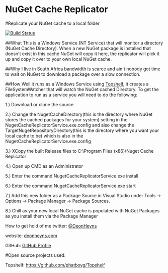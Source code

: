 NuGet Cache Replicator
======================
#Replicate your NuGet cache to a local folder

[![Build Status](http://ci.deonheyns.com/job/NuGet%20Cache%20Replicator/badge/icon)](/)

##What
This is a Windows Service (NT Service) that will monitor a directory (NuGet Cache Directory).
When a new NuGet package is installed that doesn't exist in this cache NuGet will copy it here,
the replicator will pick it up and copy it over to your own local NuGet cache.

##Why
I live in South Africa bandwidth is scarce and ain't nobody got time to wait on NuGet to download a 
package over a slow connection.

##How
Well it runs as a Windows Service using  [Topshelf](https://github.com/phatboyg/Topshelf), it creates
a FileSystemWatcher that will watch the NuGet cached Directory. To get the application to run as a service 
you will need to do the following:

1.) Download or clone the source

2.) Change the NugetCacheDirectory(this is the directory where NuGet stores the cached packages for your system) setting in the NugetCacheReplicatorService.exe.config and also change the TargetNugetRepositoryDirectory(this is the directory where you want your local cache to be) which is also in the NugetCacheReplicatorService.exe.config

3.) XCopy the built Release files to C:\Program Files (x86)\Nuget Cache Replicator

4.) Open up CMD as an Administrator

5.) Enter the command NugetCacheReplicatorService.exe install

6.) Enter the command NugetCacheReplicatorService.exe start

7.) Add this new folder as a Package Source in Visual Studio under Tools -> Options -> Package Manager -> Package Sources.

8.) Chill as your new local NuGet cache is populated with NuGet Packages as you install them via the Package Manager

How to get hold of me
twitter: [@DeonHeyns](https://twitter.com/deonheyns)

website: [deonheyns.com](http://deonheyns.com/contact)

GitHub: [GitHub Profile](https://github.com/deonheyns)

#Open source projects used:

Topshelf: https://github.com/phatboyg/Topshelf